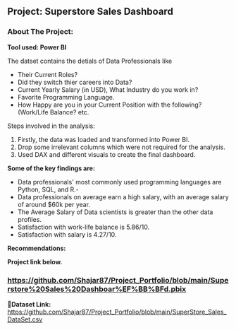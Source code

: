 ## Project: Superstore Sales Dashboard
### About The Project:
**Tool used: Power BI**

The datset contains the detials of Data Professionals like
- Their Current Roles?
- Did they switch thier careers into Data?
- Current Yearly Salary (in USD), What Industry do you work in?
- Favorite Programming Language.
- How Happy are you in your Current Position with the following? (Work/Life Balance? etc.

Steps involved in the analysis:
1. Firstly, the data was loaded and transformed into Power BI.
2. Drop some irrelevant columns which were not required for the analysis.
3. Used DAX and different visuals to create the final dashboard.

**Some of the key findings are:**
- Data professionals' most commonly used programming languages are Python, SQL, and R.-
-  Data professionals on average earn a high salary, with an average salary of around $60k per year.
- The Average Salary of Data scientists is greater than the other data profiles.
- Satisfaction with work-life balance is 5.86/10.
- Satisfaction with salary is 4.27/10.

**Recommendations:**

**Project link below.**
### https://github.com/Shajar87/Project_Portfolio/blob/main/Superstore%20Sales%20Dashboar%EF%BB%BFd.pbix

**🔗Dataset Link:** https://github.com/Shajar87/Project_Portfolio/blob/main/SuperStore_Sales_DataSet.csv
